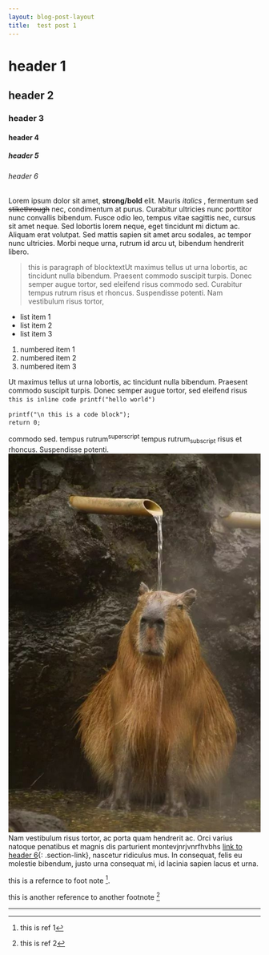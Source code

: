 ```yaml
---
layout: blog-post-layout
title:  test post 1
---
```


# header 1
## header 2
### header 3
#### header 4
##### header 5
###### header 6

Lorem ipsum dolor sit amet, **strong/bold** elit. Mauris *italics* , fermentum sed ~~stikethrough~~ nec, condimentum at purus. Curabitur ultricies nunc porttitor nunc convallis bibendum. Fusce odio leo, tempus vitae sagittis nec, cursus sit amet neque. Sed lobortis lorem neque, eget tincidunt mi dictum ac. Aliquam erat volutpat. Sed mattis sapien sit amet arcu sodales, ac tempor nunc ultricies. Morbi neque urna, rutrum id arcu ut, bibendum hendrerit libero.

> this is  paragraph of blocktextUt maximus tellus ut urna lobortis, ac tincidunt nulla bibendum. Praesent commodo suscipit turpis. Donec semper augue tortor, sed eleifend risus commodo sed. Curabitur tempus rutrum risus et rhoncus. Suspendisse potenti. Nam vestibulum risus tortor, 

- list item 1
- list item 2
- list item 3

1. numbered item 1
2. numbered item 2
3. numbered item 3

Ut maximus tellus ut urna lobortis, ac tincidunt nulla bibendum. Praesent commodo suscipit turpis. Donec semper augue tortor, sed eleifend risus `this is inline code printf("hello world")` 

```
printf("\n this is a code block");
return 0;
```
commodo sed. tempus rutrum<sup>superscript</sup> tempus rutrum<sub>subscript</sub> risus et rhoncus. Suspendisse potenti.![test image](/assets/images/capybara.jpg) Nam vestibulum risus tortor, ac porta quam hendrerit ac. Orci varius natoque penatibus et magnis dis parturient montevjnrjvnrfhvbhs [link to header 6](#header-6){: .section-link}, nascetur ridiculus mus. In consequat, felis eu molestie bibendum, justo urna consequat mi, id lacinia sapien lacus et urna.

this is a refernce to foot note [^1].

this is another reference to another footnote [^2]

---

[^1]: this is ref 1
[^2]: this is ref 2
